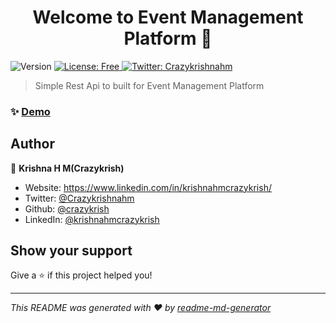 <h1 align="center">Welcome to Event Management Platform 👋</h1>
<p>
  <img alt="Version" src="https://img.shields.io/badge/version-1.0-blue.svg?cacheSeconds=2592000" />
  <a href="#" target="_blank">
    <img alt="License: Free" src="https://img.shields.io/badge/License-Free-yellow.svg" />
  </a>
  <a href="https://twitter.com/Crazykrishnahm" target="_blank">
    <img alt="Twitter: Crazykrishnahm" src="https://img.shields.io/twitter/follow/Crazykrishnahm.svg?style=social" />
  </a>
</p>

> Simple Rest Api to built for Event Management Platform

### ✨ [Demo](https://event-management-platform-ck.herokuapp.com/)

## Author

👤 **Krishna H M(Crazykrish)**

* Website: https://www.linkedin.com/in/krishnahmcrazykrish/
* Twitter: [@Crazykrishnahm](https://twitter.com/Crazykrishnahm)
* Github: [@crazykrish](https://github.com/crazykrish)
* LinkedIn: [@krishnahmcrazykrish](https://linkedin.com/in/krishnahmcrazykrish)

## Show your support

Give a ⭐️ if this project helped you!

***
_This README was generated with ❤️ by [readme-md-generator](https://github.com/kefranabg/readme-md-generator)_
